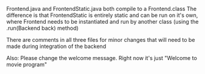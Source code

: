 Frontend.java and FrontendStatic.java both compile to a Frontend.class
The difference is that FrontendStatic is entirely static and can be run on it's own, where Frontend needs to be instantiated and run by another class (using the .run(Backend back) method)

There are comments in all three files for minor changes that will need to be made during integration of the backend

Also: Please change the welcome message. Right now it's just "Welcome to movie program"

